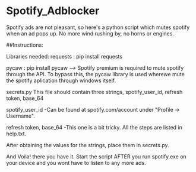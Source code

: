 # Spotify_Adblocker

Spotify ads are not pleasant, so here's a python script which mutes spotify when an ad pops up.
No more wind rushing by, no horns or engines. 


##Instructions:

Libraries needed:
requests : pip install requests

pycaw : pip install pycaw
--> Spotify premium is required to mute spotify through the API. To bypass this, the pycaw library is used wherewe mute the spotify aplication through windows itself.


secrets.py
This file should contain three strings,
spotify_user_id, refresh token, base_64

spotify_user_id 
-Can be found at spotify.com/account under "Profile -> Username".

refresh token, base_64
-This one is a bit tricky. All the steps are listed in help.txt.

After obtaining the values for the strings, place them in secrets.py.

And Voila! there you have it. Start the script AFTER you run spotify.exe on your device and you wont have to listen to any more ads.
